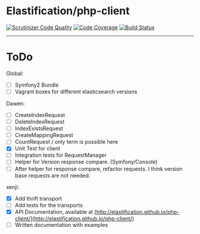 # Elastification/php-client
[![Scrutinizer Code Quality](https://scrutinizer-ci.com/g/elastification/php-client/badges/quality-score.png?b=master)](https://scrutinizer-ci.com/g/elastification/php-client/?branch=master)
[![Code Coverage](https://scrutinizer-ci.com/g/elastification/php-client/badges/coverage.png?b=master)](https://scrutinizer-ci.com/g/elastification/php-client/?branch=master)
[![Build Status](https://scrutinizer-ci.com/g/elastification/php-client/badges/build.png?b=master)](https://scrutinizer-ci.com/g/elastification/php-client/build-status/master)


---


ToDo
====

Global:
- [ ] Symfony2 Bundle
- [ ] Vagrant boxes for different elasticsearch versions

Dawen:

- [ ] CreateIndexRequest
- [ ] DeleteIndexRequest
- [ ] IndexExistsRequest
- [ ] CreateMappingRequest
- [ ] CountRequest / only term is possible here
- [x] Unit Test for client
- [ ] Integration tests for RequestManager
- [ ] Helper for Version response compare. (Symfony/Console)
- [ ] After helper for response compare, refactor requests. I think version base requests are not needed.

xenji:
- [x] Add thrift transport
- [ ] Add tests for the transports
- [x] API Documentation, available at [http://elastification.github.io/php-client/](http://elastification.github.io/php-client/)
- [ ] Written documentation with examples
